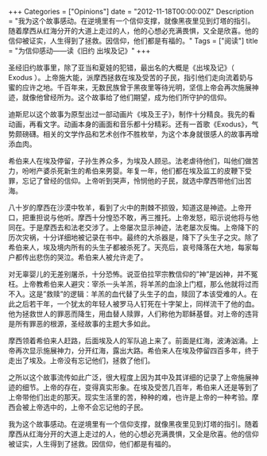 +++
Categories = ["Opinions"]
date = "2012-11-18T00:00:00Z"
Description = "我为这个故事感动。在逆境里有一个信仰支撑，就像黑夜里见到灯塔的指引。随着摩西从红海分开的大道上走过的人，他的心想必充满畏惧，又全是欣喜。他的信仰被证实，人生得到了拯救。因信仰，他们都是有福的。"
Tags = ["阅读"]
title = "为信仰感动——读《旧约 出埃及记》"
+++

圣经旧约故事里，除了亚当和夏娃的犯错，最出名的大概是《出埃及记》（ Exodus ）。上帝施大能，派摩西拯救在埃及受苦的子民，指引他们走向流着奶与蜜的应许之地。千百年来，无数民族曾于黑夜里等待光明，坚信上帝会再次施展神迹，就像他曾经所为。这个故事给了他们期望，成为他们所守护的信仰。

迪斯尼以这个故事为原型出过一部动画片《埃及王子》，制作十分精良。我先的看动画，再看文字。动画本身的画面和音乐都十分精彩。还有一首歌《Exodus》，气势颇磅礴。相关的文学作品和艺术创作不胜枚举，为这个本身就很感人的故事再增添血肉。

希伯来人在埃及停留，子孙生养众多，为埃及人顾忌。法老虐待他们，叫他们做苦力，吩咐产婆杀死新生的希伯来男婴。年复一年，他们都在埃及监工的皮鞭下受罪，忘记了曾经的信仰。上帝听到哭声，怜悯他的子民，就选中摩西带他们出苦海。

八十岁的摩西在沙漠中牧羊，看到了火中的荆棘不损毁，知道这是神迹。上帝开口，把重担说与他听。摩西十分惶恐不敢，再三推托。上帝发怒，昭示说他将与他同在。于是摩西去和法老交涉了。上帝屡次显示神迹，法老屡次反悔。上帝降下的历次灾祸，十分详细地被记录在书中。最终的大杀器是，降下了头生子之灾。除了希伯来人，埃及境内所有的头生子都被杀死了。天亮后，哀号降落在大地，每家每户都传出悲伤的哭泣。希伯来人被允许走了。

对无辜婴儿的无差别屠杀，十分恐怖。说亚伯拉罕宗教信仰的”神”是凶神，并不冤枉。上帝教希伯来人避灾：宰杀一头羊羔，将羊羔的血涂上门框，那么他就将过而不入。这是”救赎”的逻辑：羊羔的血代替了头生子的血，赎回了本该受难的人。在此之后若干年，一个犹太的年轻人被罗马人钉死在十字架上，同样流干了他的血。他为拯救世人的罪恶而降生，用血替人赎罪，人们称他为耶稣基督。对上帝的违背是所有罪恶的根源，圣经故事的主题大多如此。

摩西领着希伯来人赶路，后面埃及人的军队追上来了。前面是红海，波涛汹涌。上帝再次显示施展神力，分开红海，露出大路。希伯来人在埃及停留四百多年，终于走出了埃及。上帝没有忘记他们，拯救了他们。

之所以这个故事流传如此广泛，很大程度上因为其中及其详细的记录了上帝施展神迹的细节。上帝的存在，变得真实形象。在埃及受苦几百年，希伯来人还是等到了上帝带他们出走的那天。现实生活里的苦，种种的难，也许是上帝的一种考验。摩西会被上帝选中的，上帝不会忘记他的子民。

我为这个故事感动。在逆境里有一个信仰支撑，就像黑夜里见到灯塔的指引。随着摩西从红海分开的大道上走过的人，他的心想必充满畏惧，又全是欣喜。他的信仰被证实，人生得到了拯救。因信仰，他们都是有福的。
